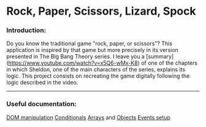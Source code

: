 # Rock, Paper, Scissors, Lizard, Spock

### Introduction:
Do you know the traditional game "rock, paper, or scissors"? 
This application is inspired by that game but more precisely in its version presented in The Big Bang Theory series. I leave you a [summary] (https://www.youtube.com/watch?v=x5Q6-wMx-K8) of one of the chapters in which Sheldon, one of the main characters of the series, explains its logic.
This project consists on recreating the game digitally following the logic described in the video.

---

### Useful documentation:
[DOM manipulation](https://developer.mozilla.org/en-US/docs/Learn/JavaScript/Client-side_web_APIs/Manipulating_documents)
[Conditionals](https://developer.mozilla.org/es/docs/Learn/JavaScript/Building_blocks/conditionals)
[Arrays](https://developer.mozilla.org/es/docs/Learn/JavaScript/First_steps/Arrays) and [Objects](https://developer.mozilla.org/es/docs/Web/JavaScript/Guide/Working_with_Objects)
[Events setup](https://developer.mozilla.org/es/docs/Web/API/EventTarget/addEventListener)

